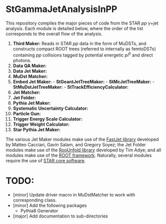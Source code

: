 <script
  src="https://cdn.mathjax.org/mathjax/latest/MathJax.js?config=TeX-AMS-MML_HTMLorMML"
  type="text/javascript">
</script>

# StGammaJetAnalysisInPP

This repository compiles the major pieces of code from the STAR $pp$ $\gamma$+jet analysis. Each module is detailed below, where the order of the list corresponds to the overall flow of the analysis.

  1. **Third Maker:** Reads in STAR $pp$ data in the form of MuDSTs, and constructs compact ROOT trees (referred to internally as femtoDSTs) containing $pp$ collisions tagged by potential energetic $pi^{0}$ and direct photons.
  2. **Data QA Maker:**
  3. **Data Jet Maker:**
  4. **MuDst Matcher:**
  5. **Embed Jet Maker:**
    - **StGeantJetTreeMaker:**
    - **StMcJetTreeMaker:**
    - **StMuDstJetTreeMaker:**
    - **StTrackEfficiencyCalculator:**
  6. **Jet Matcher:**
  7. **Jet Folder:**
  8. **Pythia Jet Maker:**
  9. **Systematic Uncertainty Calculator:**
  10. **Particle Gun:**
  11. **Trigger Energy Scale Calculator:**
  12. **Trigger Weight Calculator:**
  13. **Star Pythia Jet Maker:**

The various Jet Maker modules make use of the [FastJet library](http://fastjet.fr) developed by Matteo Cacciari, Gavin Salam, and Gregory Soyez; the Jet Folder modules make use of the [RooUnfold library](https://gitlab.cern.ch/RooUnfold/RooUnfold) developed by Tim Adye; and all modules make use of the [ROOT framework](https://root.cern.ch). Naturally, several modules require the use of [STAR core software](https://github.com/star-bnl).

# **TODO:**
  - [minor] Update driver macro in MuDstMatcher to work with corresponding class.
  - [minor] Add the following packages
    - Pythia8 Generator
  - [major] Add documentation to sub-directories
